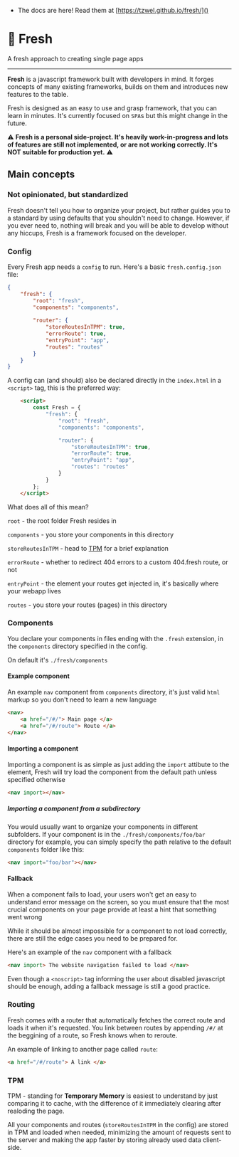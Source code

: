 * The docs are here! Read them at [https://tzwel.github.io/fresh/]()

# 🧊 Fresh
A fresh approach to creating single page apps

----

**Fresh** is a javascript framework built with developers in mind. It forges concepts of many existing frameworks, builds on them and introduces new features to the table.

Fresh is designed as an easy to use and grasp framework, that you can learn in minutes. It's currently focused on `SPA`s but this might change in the future.

⚠ **Fresh is a personal side-project. It's heavily work-in-progress and lots of features are still not implemented, or are not working correctly. It's NOT suitable for production yet.** ⚠

## Main concepts

### Not opinionated, but standardized
Fresh doesn't tell you how to organize your project, but rather guides you to a standard by using defaults that you shouldn't need to change. However, if you ever need to, nothing will break and you will be able to develop without any hiccups, Fresh is a framework focused on the developer.

### Config
Every Fresh app needs a `config` to run. Here's a basic `fresh.config.json` file:
```json
{
    "fresh": {
        "root": "fresh",
        "components": "components",
        
        "router": {
            "storeRoutesInTPM": true,
            "errorRoute": true,
            "entryPoint": "app",
            "routes": "routes"
        }
    }
}
```

A config can (and should) also be declared directly in the `index.html` in a `<script>` tag, this is the preferred way:
```html
    <script>
        const Fresh = {
            "fresh": {
                "root": "fresh",
                "components": "components",

                "router": {
                    "storeRoutesInTPM": true,
                    "errorRoute": true,
                    "entryPoint": "app",
                    "routes": "routes"
                }
            }
        };
    </script>
```



What does all of this mean?

`root` - the root folder Fresh resides in

`components` - you store your components in this directory

`storeRoutesInTPM` - head to [TPM](#TPM) for a brief explanation

`errorRoute` - whether to redirect 404 errors to a custom 404.fresh route, or not

`entryPoint` - the element your routes get injected in, it's basically where your webapp lives

`routes` - you store your routes (pages) in this directory

### Components
You declare your components in files ending with the `.fresh` extension, in the `components` directory specified in the config.

On default it's `./fresh/components`

#### Example component
An example `nav` component from `components` directory, it's just valid `html` markup so you don't need to learn a new language
```html
<nav>
    <a href="/#/"> Main page </a>
    <a href="/#/route"> Route </a>
</nav>
```

#### Importing a component
Importing a component is as simple as just adding the `import` attibute to the element, Fresh will try load the component from the default path unless specified otherwise
```html
<nav import></nav>
```

##### Importing a component from a subdirectory
You would usually want to organize your components in different subfolders. If your component is in the `./fresh/components/foo/bar` directory for example, you can simply specify the path relative to the default `components` folder like this:
```html
<nav import="foo/bar"></nav>
```

#### Fallback
When a component fails to load, your users won't get an easy to understand error message on the screen, so you must ensure that the most crucial components on your page provide at least a hint that something went wrong

While it should be almost impossible for a component to not load correctly, there are still the edge cases you need to be prepared for.

Here's an example of the `nav` component with a fallback
```html
<nav import> The website navigation failed to load </nav>
```

Even though a `<noscript>` tag informing the user about disabled javascript should be enough, adding a fallback message is still a good practice.

### Routing
Fresh comes with a router that automatically fetches the correct route and loads it when it's requested.
You link between routes by appending `/#/` at the beggining of a route, so Fresh knows when to reroute.

An example of linking to another page called `route`:
```html
<a href="/#/route"> A link </a>
```

### TPM
TPM - standing for **Temporary Memory** is easiest to understand by just comparing it to cache, with the difference of it immediately clearing after realoding the page.

All your components and routes (`storeRoutesInTPM` in the config) are stored in TPM and loaded when needed, minimizing the amount of requests sent to the server and making the app faster by storing already used data client-side.
